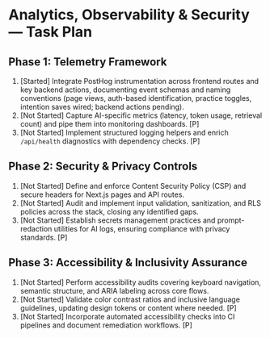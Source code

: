 # Analytics, Observability & Security — Task Plan

## Phase 1: Telemetry Framework
1. [Started] Integrate PostHog instrumentation across frontend routes and key backend actions, documenting event schemas and naming conventions (page views, auth-based identification, practice toggles, intention saves wired; backend actions pending).
2. [Not Started] Capture AI-specific metrics (latency, token usage, retrieval count) and pipe them into monitoring dashboards. [P]
3. [Not Started] Implement structured logging helpers and enrich `/api/health` diagnostics with dependency checks. [P]

## Phase 2: Security & Privacy Controls
1. [Not Started] Define and enforce Content Security Policy (CSP) and secure headers for Next.js pages and API routes.
2. [Not Started] Audit and implement input validation, sanitization, and RLS policies across the stack, closing any identified gaps.
3. [Not Started] Establish secrets management practices and prompt-redaction utilities for AI logs, ensuring compliance with privacy standards. [P]

## Phase 3: Accessibility & Inclusivity Assurance
1. [Not Started] Perform accessibility audits covering keyboard navigation, semantic structure, and ARIA labeling across core flows.
2. [Not Started] Validate color contrast ratios and inclusive language guidelines, updating design tokens or content where needed. [P]
3. [Not Started] Incorporate automated accessibility checks into CI pipelines and document remediation workflows. [P]
